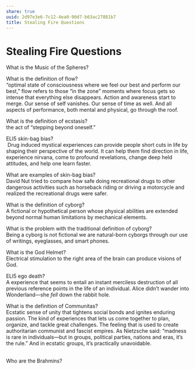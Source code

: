 ```yaml
---
share: true
uuid: 2d97e3e6-7c12-4ea0-90d7-b63ac27881b7
title: Stealing Fire Questions
---
```

# Stealing Fire Questions
What is the Music of the Spheres?

What is the definition of flow?  
“optimal state of consciousness where we feel our best and perform our best,” flow refers to those “in the zone” moments where focus gets so intense that everything else disappears. Action and awareness start to merge. Our sense of self vanishes. Our sense of time as well. And all aspects of performance, both mental and physical, go through the roof.

What is the definition of ecstasis?  
the act of “stepping beyond oneself.”

ELI5 skin-bag bias?  
 Drug induced mystical experiences can provide people short cuts in life by shaping their perspective of the world. It can help them find direction in life, experience nirvana, come to profound revelations, change deep held attitudes, and help one learn faster.

What are examples of skin-bag bias?  
David Nut tried to compare how safe doing recreational drugs to other dangerous activities such as horseback riding or driving a motorcycle and realized the recreational drugs were safer.

What is the definition of cyborg?  
A fictional or hypothetical person whose physical abilities are extended beyond normal human limitations by mechanical elements.

What is the problem with the traditional definition of cyborg?  
Being a cyborg is not fictional we are natural-born cyborgs through our use of writings, eyeglasses, and smart phones. 

What is the God Helmet?  
Electrical stimulation to the right area of the brain can produce visions of God.

ELI5 ego death?  
A experience that seems to entail an instant merciless destruction of all previous reference points in the life of an individual. Alice didn’t wander into Wonderland—she _fell_ down the rabbit hole.

What is the definition of Communitas?  
Ecstatic sense of unity that tightens social bonds and ignites enduring passion. The kind of experiences that lets us come together to plan, organize, and tackle great challenges. The feeling that is used to create authoritarian communist and fascist empires. As Nietzsche said: “madness is rare in individuals—but in groups, political parties, nations and eras, it’s the rule.” And in ecstatic groups, it’s practically unavoidable.  
 

Who are the Brahmins?